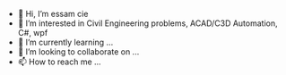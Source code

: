 - 👋 Hi, I’m essam cie
- 👀 I’m interested in Civil Engineering problems, ACAD/C3D Automation, C#, wpf
- 🌱 I’m currently learning ...
- 💞️ I’m looking to collaborate on ...
- 📫 How to reach me ...

<!---
essamce/essamce is a ✨ special ✨ repository because its `README.md` (this file) appears on your GitHub profile.
You can click the Preview link to take a look at your changes.
--->
